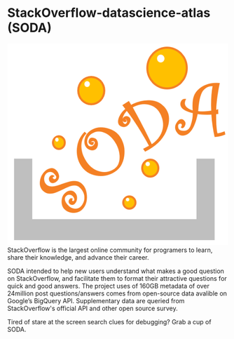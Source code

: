 # StackOverflow-datascience-atlas (SODA)
![logo](./pics/logo.png)
StackOverflow is the largest online community for programers to learn, share their knowledge, and advance their career.

SODA intended to help new users understand what makes a good question on StackOverflow, and facilitate them to format their attractive questions for quick and good answers. The project uses of 160GB metadata of over 24million post questions/answers comes from open-source data avalible on Google’s BigQuery API. Supplementary data are queried from StackOverflow's official API and other open source survey.


Tired of stare at the screen search clues for debugging? Grab a cup of SODA.




